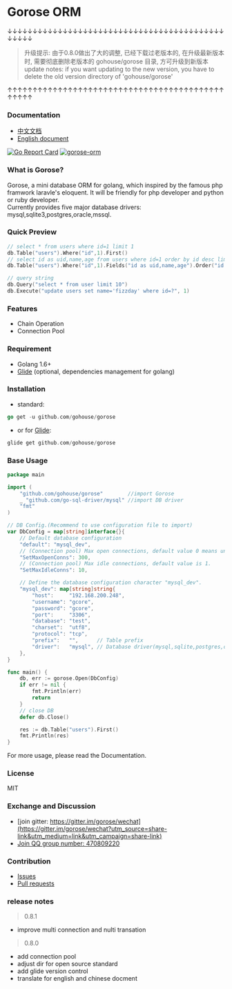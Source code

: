# Gorose ORM
↓↓↓↓↓↓↓↓↓↓↓↓↓↓↓↓↓↓↓↓↓↓↓↓↓↓↓↓↓↓↓↓↓↓↓↓↓↓↓↓↓↓↓↓↓↓↓↓
> 升级提示: 由于0.8.0做出了大的调整, 已经下载过老版本的, 在升级最新版本时, 需要彻底删除老版本的 gohouse/gorose 目录, 方可升级到新版本  
update notes: if you want updating to the new version, you have to delete the old version directory of 'gohouse/gorose'

↑↑↑↑↑↑↑↑↑↑↑↑↑↑↑↑↑↑↑↑↑↑↑↑↑↑↑↑↑↑↑↑↑↑↑↑↑↑↑↑↑↑↑↑↑↑↑↑
### Documentation

- [中文文档](docs/zh-CN/README.md)
- [English document](docs/en/README.md)

[![Go Report Card](https://goreportcard.com/badge/github.com/gohouse/gorose)](https://gitter.im/gorose/wechat?utm_source=share-link&utm_medium=link&utm_campaign=share-link)
<a target="_blank" href="https://jq.qq.com/?_wv=1027&k=5JJOG9E">
<img border="0" src="http://pub.idqqimg.com/wpa/images/group.png" alt="gorose-orm" title="gorose-orm"></a>

### What is Gorose?

Gorose, a mini database ORM for golang, which inspired by the famous php framwork laravle's eloquent. It will be friendly for php developer and python or ruby developer.  
Currently provides five major database drivers: mysql,sqlite3,postgres,oracle,mssql.

### Quick Preview

```go
// select * from users where id=1 limit 1
db.Table("users").Where("id",1).First()
// select id as uid,name,age from users where id=1 order by id desc limit 10
db.Table("users").Where("id",1).Fields("id as uid,name,age").Order("id desc").Limit(10).Get()

// query string
db.Query("select * from user limit 10")
db.Execute("update users set name='fizzday' where id=?", 1)
```

### Features

- Chain Operation
- Connection Pool

### Requirement

- Golang 1.6+
- [Glide](https://glide.sh) (optional, dependencies management for golang)

### Installation

- standard:  
```go
go get -u github.com/gohouse/gorose
```
- or for [Glide](https://glide.sh):  
```go
glide get github.com/gohouse/gorose
```

### Base Usage
```go
package main

import (
	"github.com/gohouse/gorose"        //import Gorose
	_ "github.com/go-sql-driver/mysql" //import DB driver
	"fmt"
)

// DB Config.(Recommend to use configuration file to import)
var DbConfig = map[string]interface{}{
	// Default database configuration
	"default": "mysql_dev",
	// (Connection pool) Max open connections, default value 0 means unlimit.
	"SetMaxOpenConns": 300,
	// (Connection pool) Max idle connections, default value is 1.
	"SetMaxIdleConns": 10,

	// Define the database configuration character "mysql_dev".
	"mysql_dev": map[string]string{
		"host":     "192.168.200.248",
		"username": "gcore",
		"password": "gcore",
		"port":     "3306",
		"database": "test",
		"charset":  "utf8",
		"protocol": "tcp",
		"prefix":   "",      // Table prefix
		"driver":   "mysql", // Database driver(mysql,sqlite,postgres,oracle,mssql)
	},
}

func main() {
	db, err := gorose.Open(DbConfig)
	if err != nil {
		fmt.Println(err)
		return
	}
	// close DB
	defer db.Close()

	res := db.Table("users").First()
	fmt.Println(res)
}

```
For more usage, please read the Documentation.

### License

MIT

### Exchange and Discussion

- [join gitter: https://gitter.im/gorose/wechat](https://gitter.im/gorose/wechat?utm_source=share-link&utm_medium=link&utm_campaign=share-link)
- [Join QQ group number: 470809220](https://jq.qq.com/?_wv=1027&k=5JJOG9E)

### Contribution

- [Issues](https://github.com/gohouse/gorose/issues)
- [Pull requests](https://github.com/gohouse/gorose/pulls)

### release notes

> 0.8.1

- improve multi connection and nulti transation

> 0.8.0  

- add connection pool  
- adjust dir for open source standard  
- add glide version control  
- translate for english and chinese docment  

